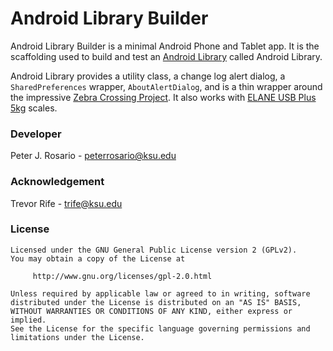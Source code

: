 # Android Library Builder

Android Library Builder is a minimal Android Phone and Tablet app.  It is the scaffolding used to build and test an [Android Library](https://developer.android.com/studio/projects/android-library.html) called Android Library.

Android Library provides a utility class, a change log alert dialog, a `SharedPreferences` wrapper, `AboutAlertDialog`, and is a thin wrapper around the impressive [Zebra Crossing Project](https://github.com/zxing/zxing).  It also works with [ELANE USB Plus 5kg](http://www.elane.net/index.php?go=usb_plus5kg&category=usb_scales) scales.

### Developer
Peter J. Rosario - [peterrosario@ksu.edu](mailto:peterrosario@ksu.edu)

### Acknowledgement
Trevor Rife - [trife@ksu.edu](mailto:trife@ksu.edu)

### License
```text
Licensed under the GNU General Public License version 2 (GPLv2).
You may obtain a copy of the License at

     http://www.gnu.org/licenses/gpl-2.0.html

Unless required by applicable law or agreed to in writing, software
distributed under the License is distributed on an "AS IS" BASIS,
WITHOUT WARRANTIES OR CONDITIONS OF ANY KIND, either express or implied.
See the License for the specific language governing permissions and
limitations under the License.
```

